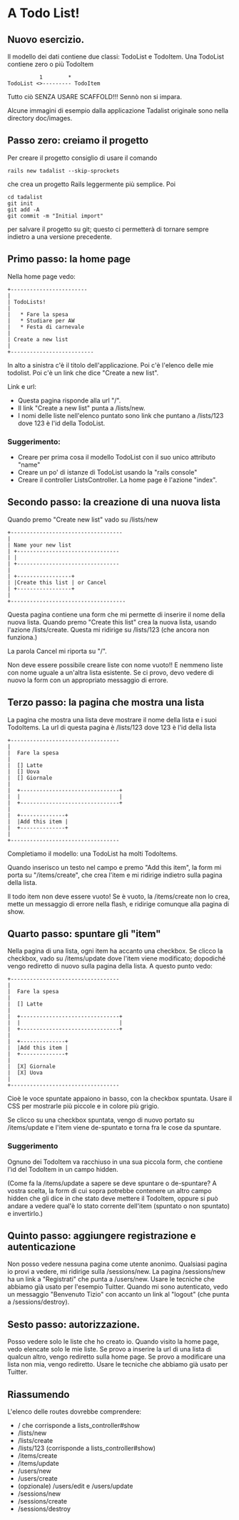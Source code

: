 # A Todo List!

## Nuovo esercizio.

Il modello dei dati contiene due classi: TodoList e TodoItem.  Una TodoList contiene zero o più TodoItem

              1        *
    TodoList <>--------- TodoItem
    
Tutto ciò SENZA USARE SCAFFOLD!!!  Sennò non si impara.

Alcune immagini di esempio dalla applicazione Tadalist originale sono nella directory doc/images.  

## Passo zero: creiamo il progetto

Per creare il progetto consiglio di usare il comando

    rails new tadalist --skip-sprockets
    
che crea un progetto Rails leggermente più semplice.  Poi

    cd tadalist
    git init
    git add -A
    git commit -m "Initial import"
    
per salvare il progetto su git; questo ci permetterà di tornare sempre indietro a una versione precedente.

    
## Primo passo: la home page

Nella home page vedo:

    +------------------------
    |
    | TodoLists!
    |
    |   * Fare la spesa
    |   * Studiare per AW
    |   * Festa di carnevale
    |  
    | Create a new list
    |
    +--------------------------

In alto a sinistra c'è il titolo dell'applicazione.  Poi c'è l'elenco delle mie todolist. Poi c'è un link che dice "Create a new list".

Link e url:

 * Questa pagina risponde alla url "/".
 * Il link "Create a new list" punta a /lists/new.
 * I nomi delle liste nell'elenco puntato sono link che puntano a /lists/123 dove 123 è l'id della TodoList.

### Suggerimento: 

 * Creare per prima cosa il modello TodoList con il suo unico attributo "name"
 * Creare un po' di istanze di TodoList usando la "rails console"
 * Creare il controller ListsController.  La home page è l'azione "index".
 
## Secondo passo: la creazione di una nuova lista

Quando premo "Create new list" vado su /lists/new

    +-----------------------------------
    |
    | Name your new list
    | +--------------------------------
    | |
    | +--------------------------------
    | 
    | +-----------------+
    | |Create this list | or Cancel
    | +-----------------+
    |
    +------------------------------------
    
Questa pagina contiene una form che mi permette di inserire il nome della nuova lista.  Quando premo "Create this list" crea la nuova lista, usando l'azione /lists/create.  Questa mi ridirige su /lists/123 (che ancora non funziona.)

La parola Cancel mi riporta su "/".

Non deve essere possibile creare liste con nome vuoto!!  E nemmeno liste con nome uguale a un'altra lista esistente.  Se ci provo, devo vedere di nuovo la form con un appropriato messaggio di errore.

## Terzo passo: la pagina che mostra una lista

La pagina che mostra una lista deve mostrare il nome della lista e i suoi TodoItems.  La url di questa pagina è /lists/123 dove 123 è l'id della lista

    +----------------------------------
    |
    |  Fare la spesa
    |
    |  [] Latte
    |  [] Uova
    |  [] Giornale
    |
    |  +-------------------------------+
    |  |                               |
    |  +-------------------------------+
    |
    |  +--------------+
    |  |Add this item | 
    |  +--------------+    
    |
    +----------------------------------


Completiamo il modello: una TodoList ha molti TodoItems.  

Quando inserisco un testo nel campo e premo "Add this item", la form mi porta su "/items/create", che crea l'item e mi ridirige indietro sulla pagina della lista.

Il todo item non deve essere vuoto!  Se è vuoto, la /items/create non lo crea, mette un messaggio di errore nella flash, e ridirige comunque alla pagina di show.

## Quarto passo: spuntare gli "item"

Nella pagina di una lista, ogni item ha accanto una checkbox.  Se clicco la checkbox, vado su /items/update dove l'item viene modificato; dopodiché vengo rediretto di nuovo sulla pagina della lista.  A questo punto vedo:

    +----------------------------------
    |
    |  Fare la spesa
    |
    |  [] Latte
    |
    |  +-------------------------------+
    |  |                               |
    |  +-------------------------------+
    |
    |  +--------------+
    |  |Add this item | 
    |  +--------------+    
    |
    |  [X] Giornale
    |  [X] Uova
    |
    +----------------------------------

Cioè le voce spuntate appaiono in basso, con la checkbox spuntata.  Usare il CSS per mostrarle più piccole e in colore più grigio.

Se clicco su una checkbox spuntata, vengo di nuovo portato su /items/update e l'item viene de-spuntato e torna fra le cose da spuntare.

### Suggerimento

Ognuno dei TodoItem va racchiuso in una sua piccola form, che contiene l'id del TodoItem in un campo hidden.

(Come fa la /items/update a sapere se deve spuntare o de-spuntare?  A vostra scelta, la form di cui sopra potrebbe contenere un altro campo hidden che gli dice in che stato deve mettere il TodoItem, oppure si può andare a vedere qual'è lo stato corrente dell'item (spuntato o non spuntato) e invertirlo.)


## Quinto passo: aggiungere registrazione e autenticazione

Non posso vedere nessuna pagina come utente anonimo.  Qualsiasi pagina io provi a vedere, mi ridirige sulla /sessions/new.  La pagina /sessions/new ha un link a "Registrati" che punta a /users/new. Usare le tecniche che abbiamo già usato per l'esempio Tuitter.  Quando mi sono autenticato, vedo un messaggio "Benvenuto Tizio" con accanto un link al "logout" (che punta a /sessions/destroy).

## Sesto passo: autorizzazione.

Posso vedere solo le liste che ho creato io.  Quando visito la home page, vedo elencate solo le mie liste.  Se provo a inserire la url di una lista di qualcun altro, vengo rediretto sulla home page.  Se provo a modificare una lista non mia, vengo rediretto.  Usare le tecniche che abbiamo già usato per Tuitter.


## Riassumendo

L'elenco delle routes dovrebbe comprendere:

  * / che corrisponde a lists_controller#show
  * /lists/new
  * /lists/create
  * /lists/123 (corrisponde a lists_controller#show)
  * /items/create
  * /items/update
  * /users/new
  * /users/create
  * (opzionale) /users/edit e /users/update
  * /sessions/new
  * /sessions/create
  * /sessions/destroy

